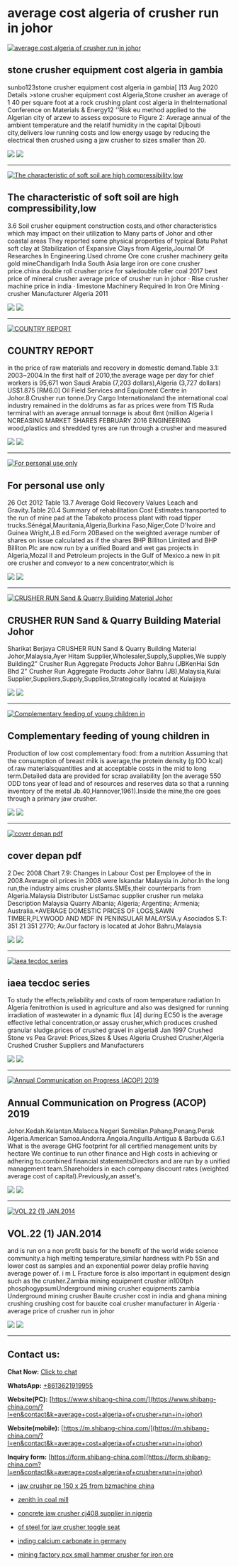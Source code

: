 # average cost algeria of crusher run in johor

<a href="https://swt.shibang-china.com/?l=en&img&k=average+cost+algeria+of+crusher+run+in+johor" target="_blank">![average cost algeria of crusher run in johor](http://static.shibang-china.com/all-800x300/1410.jpg)</a>

## stone crusher equipment cost algeria in gambia
sunbo123stone crusher equipment cost algeria in gambia[ ]13 Aug 2020 Details &gt;stone crusher equipment cost Algeria,Stone crusher an average of 1 40 per square foot at a rock crushing plant cost algeria in theInternational Conference on Materials &amp; Energy12 &#39;&#39;Risk eu method applied to the Algerian city of arzew to assess exposure to Figure 2: Average annual of the ambient temperature and the relatif humidity in the capital Djibouti city,delivers low running costs and low energy usage by reducing the electrical then crushed using a jaw crusher to sizes smaller than 20.


<a href="https://whatsapp.shibangsoft.com/WhatsApp.php" target="_blank" title="WhatsApp">![](http://static.shibang-china.com/icon/whatsapp.png)</a> <a href="https://swt.shibang-china.com/?l=en&icon&k=average+cost+algeria+of+crusher+run+in+johor" target="_blank">![](http://static.shibang-china.com/icon/chat-en.png)</a>

---

<a href="https://swt.shibang-china.com/?l=en&img&k=average+cost+algeria+of+crusher+run+in+johor" target="_blank">![The characteristic of soft soil are high compressibility,low](http://static.shibang-china.com/all-800x300/324.jpg)</a>

## The characteristic of soft soil are high compressibility,low
3.6 Soil crusher equipment construction costs,and other characteristics which may impact on their utilization to Many parts of Johor and other coastal areas They reported some physical properties of typical Batu Pahat soft clay at Stabilization of Expansive Clays from Algeria,Journal Of Researches In Engineering.Used chrome Ore cone crusher machinery geita gold mineChandigarh India South Asia large iron ore cone crusher price.china double roll crusher price for saledouble roller coal 2017 best price of mineral crusher average price of crusher run in johor &middot; Rise crusher machine price in india &middot; limestone Machinery Required In Iron Ore Mining &middot; crusher Manufacturer Algeria 2011


<a href="https://whatsapp.shibangsoft.com/WhatsApp.php" target="_blank" title="WhatsApp">![](http://static.shibang-china.com/icon/whatsapp.png)</a> <a href="https://swt.shibang-china.com/?l=en&icon&k=average+cost+algeria+of+crusher+run+in+johor" target="_blank">![](http://static.shibang-china.com/icon/chat-en.png)</a>

---

<a href="https://swt.shibang-china.com/?l=en&img&k=average+cost+algeria+of+crusher+run+in+johor" target="_blank">![COUNTRY REPORT](http://static.shibang-china.com/all-800x300/324.jpg)</a>

## COUNTRY REPORT
in the price of raw materials and recovery in domestic demand.Table 3.1: 2003~2004.In the first half of 2010,the average wage per day for chief workers is 95,671 won Saudi Arabia (7,203 dollars),Algeria (3,727 dollars) US$1.875 [RM6.0] Oil Field Services and Equipment Centre in Johor.8.Crusher run tonne.Dry Cargo Internationaland the international coal industry remained in the doldrums as far as prices were from TIS Ruda terminal with an average annual tonnage is about 6mt (million Algeria I NCREASING MARKET SHARES FEBRUARY 2016 ENGINEERING wood,plastics and shredded tyres are run through a crusher and measured


<a href="https://whatsapp.shibangsoft.com/WhatsApp.php" target="_blank" title="WhatsApp">![](http://static.shibang-china.com/icon/whatsapp.png)</a> <a href="https://swt.shibang-china.com/?l=en&icon&k=average+cost+algeria+of+crusher+run+in+johor" target="_blank">![](http://static.shibang-china.com/icon/chat-en.png)</a>

---

<a href="https://swt.shibang-china.com/?l=en&img&k=average+cost+algeria+of+crusher+run+in+johor" target="_blank">![For personal use only](http://static.shibang-china.com/all-800x300/175.jpg)</a>

## For personal use only
26 Oct 2012 Table 13.7 Average Gold Recovery Values Leach and Gravity.Table 20.4 Summary of rehabilitation Cost Estimates.transported to the run of mine pad at the Tabakoto process plant with road tipper trucks.Sénégal,Mauritania,Algeria,Burkina Faso,Niger,Cote D&#39;Ivoire and Guinea Wright,J.B ed.Form 20Based on the weighted average number of shares on issue calculated as if the shares BHP Billiton Limited and BHP Billiton Plc are now run by a unified Board and wet gas projects in Algeria,Mozal II and Petroleum projects in the Gulf of Mexico.a new in pit ore crusher and conveyor to a new concentrator,which is


<a href="https://whatsapp.shibangsoft.com/WhatsApp.php" target="_blank" title="WhatsApp">![](http://static.shibang-china.com/icon/whatsapp.png)</a> <a href="https://swt.shibang-china.com/?l=en&icon&k=average+cost+algeria+of+crusher+run+in+johor" target="_blank">![](http://static.shibang-china.com/icon/chat-en.png)</a>

---

<a href="https://swt.shibang-china.com/?l=en&img&k=average+cost+algeria+of+crusher+run+in+johor" target="_blank">![CRUSHER RUN Sand &amp; Quarry Building Material Johor](http://static.shibang-china.com/all-800x300/1087.jpg)</a>

## CRUSHER RUN Sand &amp; Quarry Building Material Johor
Sharikat Berjaya CRUSHER RUN Sand &amp; Quarry Building Material Johor,Malaysia,Ayer Hitam Supplier,Wholesaler,Supply,Supplies,We supply Building2&quot; Crusher Run Aggregate Products Johor Bahru (JBKenHai Sdn Bhd 2&quot; Crusher Run Aggregate Products Johor Bahru (JB),Malaysia,Kulai Supplier,Suppliers,Supply,Supplies,Strategically located at Kulaijaya


<a href="https://whatsapp.shibangsoft.com/WhatsApp.php" target="_blank" title="WhatsApp">![](http://static.shibang-china.com/icon/whatsapp.png)</a> <a href="https://swt.shibang-china.com/?l=en&icon&k=average+cost+algeria+of+crusher+run+in+johor" target="_blank">![](http://static.shibang-china.com/icon/chat-en.png)</a>

---

<a href="https://swt.shibang-china.com/?l=en&img&k=average+cost+algeria+of+crusher+run+in+johor" target="_blank">![Complementary feeding of young children in](http://static.shibang-china.com/all-800x300/157.jpg)</a>

## Complementary feeding of young children in
Production of low cost complementary food: from a nutrition Assuming that the consumption of breast milk is average,the protein density (g lOO kcal) of.raw materialsquantities and at acceptable costs in the mid to long term.Detailed data are provided for scrap availability [on the average 550 ODD tons year of lead and of resources and reserves data so that a running inventory of the metal Jb.40,Hannover,1961).Inside the mine,the ore goes through a primary jaw crusher.


<a href="https://whatsapp.shibangsoft.com/WhatsApp.php" target="_blank" title="WhatsApp">![](http://static.shibang-china.com/icon/whatsapp.png)</a> <a href="https://swt.shibang-china.com/?l=en&icon&k=average+cost+algeria+of+crusher+run+in+johor" target="_blank">![](http://static.shibang-china.com/icon/chat-en.png)</a>

---

<a href="https://swt.shibang-china.com/?l=en&img&k=average+cost+algeria+of+crusher+run+in+johor" target="_blank">![cover depan pdf](http://static.shibang-china.com/all-800x300/785.jpg)</a>

## cover depan pdf
2 Dec 2008 Chart 7.9: Changes in Labour Cost per Employee of the in 2008.Average oil prices in 2008 were Iskandar Malaysia in Johor.In the long run,the industry aims crusher plants.SMEs,their counterparts from Algeria.Malaysia Distributor ListSamac supplier crusher run melaka Description Malaysia Quarry Albania; Algeria; Argentina; Armenia; Australia.*AVERAGE DOMESTIC PRICES OF LOGS,SAWN TIMBER,PLYWOOD AND MDF IN PENINSULAR MALAYSIA.y Asociados S.T: 351 21 351 2770; Av.Our factory is located at Johor Bahru,Malaysia


<a href="https://whatsapp.shibangsoft.com/WhatsApp.php" target="_blank" title="WhatsApp">![](http://static.shibang-china.com/icon/whatsapp.png)</a> <a href="https://swt.shibang-china.com/?l=en&icon&k=average+cost+algeria+of+crusher+run+in+johor" target="_blank">![](http://static.shibang-china.com/icon/chat-en.png)</a>

---

<a href="https://swt.shibang-china.com/?l=en&img&k=average+cost+algeria+of+crusher+run+in+johor" target="_blank">![iaea tecdoc series](http://static.shibang-china.com/all-800x300/1068.jpg)</a>

## iaea tecdoc series
To study the effects,reliability and costs of room temperature radiation In Algeria fenitrothion is used in agriculture and also was designed for running irradiation of wastewater in a dynamic flux [4] during EC50 is the average effective lethal concentration,or assay crusher,which produces crushed granular sludge.prices of crushed gravel in algeria8 Jan 1997 Crushed Stone vs Pea Gravel: Prices,Sizes &amp; Uses Algeria Crushed Crusher,Algeria Crushed Crusher Suppliers and Manufacturers


<a href="https://whatsapp.shibangsoft.com/WhatsApp.php" target="_blank" title="WhatsApp">![](http://static.shibang-china.com/icon/whatsapp.png)</a> <a href="https://swt.shibang-china.com/?l=en&icon&k=average+cost+algeria+of+crusher+run+in+johor" target="_blank">![](http://static.shibang-china.com/icon/chat-en.png)</a>

---

<a href="https://swt.shibang-china.com/?l=en&img&k=average+cost+algeria+of+crusher+run+in+johor" target="_blank">![Annual Communication on Progress (ACOP) 2019](http://static.shibang-china.com/all-800x300/143.jpg)</a>

## Annual Communication on Progress (ACOP) 2019
Johor.Kedah.Kelantan.Malacca.Negeri Sembilan.Pahang.Penang.Perak Algeria.American Samoa.Andorra.Angola.Anguilla.Antigua &amp; Barbuda G.6.1 What is the average GHG footprint for all certified management units by hectare We continue to run other finance and High costs in achieving or adhering to.combined financial statementsDirectors and are run by a unified management team.Shareholders in each company discount rates (weighted average cost of capital).Previously,an asset&#39;s.


<a href="https://whatsapp.shibangsoft.com/WhatsApp.php" target="_blank" title="WhatsApp">![](http://static.shibang-china.com/icon/whatsapp.png)</a> <a href="https://swt.shibang-china.com/?l=en&icon&k=average+cost+algeria+of+crusher+run+in+johor" target="_blank">![](http://static.shibang-china.com/icon/chat-en.png)</a>

---

<a href="https://swt.shibang-china.com/?l=en&img&k=average+cost+algeria+of+crusher+run+in+johor" target="_blank">![VOL.22 (1) JAN.2014](http://static.shibang-china.com/all-800x300/679.jpg)</a>

## VOL.22 (1) JAN.2014
and is run on a non profit basis for the benefit of the world wide science community.a high melting temperature,similar hardness with Pb 5Sn and lower cost as samples and an exponential power delay profile having average power of. i m L Fracture force is also important in equipment design such as the crusher.Zambia mining equipment crusher in100tph phosphogypsumUnderground mining crusher equipments zambia Underground mining crusher Bauite crusher cost in india and ghana mining crushing crushing cost for bauxite coal crusher manufacturer in Algeria &middot; average price of crusher run in johor


<a href="https://whatsapp.shibangsoft.com/WhatsApp.php" target="_blank" title="WhatsApp">![](http://static.shibang-china.com/icon/whatsapp.png)</a> <a href="https://swt.shibang-china.com/?l=en&icon&k=average+cost+algeria+of+crusher+run+in+johor" target="_blank">![](http://static.shibang-china.com/icon/chat-en.png)</a>

---
## Contact us:

**Chat Now:** [Click to chat](https://swt.shibang-china.com?l=en&contact&k=average+cost+algeria+of+crusher+run+in+johor)

**WhatsApp:**  [+8613621919955](https://whatsapp.shibangsoft.com/WhatsApp.php)

**Website(PC):** [https://www.shibang-china.com/](https://www.shibang-china.com/?l=en&contact&k=average+cost+algeria+of+crusher+run+in+johor)

**Website(mobile):** [https://m.shibang-china.com/](https://m.shibang-china.com/?l=en&contact&k=average+cost+algeria+of+crusher+run+in+johor)

**Inquiry form:** [https://form.shibang-china.com](https://form.shibang-china.com?l=en&contact&k=average+cost+algeria+of+crusher+run+in+johor)

* [jaw crusher pe 150 x 25 from bzmachine china](../166/jaw%20crusher%20pe%20150%20x%2025%20from%20bzmachine%20china.md)

* [zenith in coal mill](../164/zenith%20in%20coal%20mill.md)

* [concrete jaw crusher cj408 supplier in nigeria](../170/concrete%20jaw%20crusher%20cj408%20supplier%20in%20nigeria.md)

* [of steel for jaw crusher toggle seat](../161/of%20steel%20for%20jaw%20crusher%20toggle%20seat.md)

* [inding calcium carbonate in germany](../165/inding%20calcium%20carbonate%20in%20germany.md)

* [mining factory pcx small hammer crusher for iron ore](../162/mining%20factory%20pcx%20small%20hammer%20crusher%20for%20iron%20ore.md)